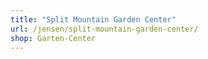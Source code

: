 ```yaml
---
title: "Split Mountain Garden Center"
url: /jensen/split-mountain-garden-center/
shop: Garten-Center
---
```

